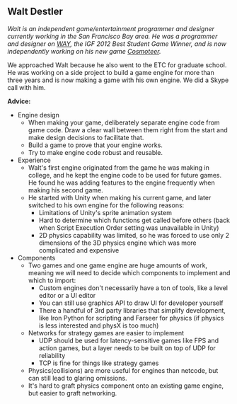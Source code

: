 ## Walt Destler

_Walt is an independent game/entertainment programmer and designer currently working in the San Francisco Bay area. He was a programmer and designer on [WAY](https://waltdestler.com/way.html), the IGF 2012 Best Student Game Winner, and is now independently working on his new game [Cosmoteer](https://waltdestler.com/cosmoteer.html)._

We approached Walt because he also went to the ETC for graduate school. He was working on a side project to build a game engine for more than three years and is now making a game with his own engine. We did a Skype call with him.


**Advice:**


*   Engine design
    *   When making your game, deliberately separate engine code from game code. Draw a clear wall between them right from the start and make design decisions to facilitate that.
    *   Build a game to prove that your engine works.
    *   Try to make engine code robust and reusable.
*   Experience
    *   Walt's first engine originated from the game he was making in college, and he kept the engine code to be used for future games. He found he was adding features to the engine frequently when making his second game.
    *   He started with Unity when making his current game, and later switched to his own engine for the following reasons:
        *   Limitations of Unity's sprite animation system
        *   Hard to determine which functions get called before others (back when Script Execution Order setting was unavailable in Unity)
        *   2D physics capability was limited, so he was forced to use only 2 dimensions of the 3D physics engine which was more complicated and expensive
*   Components
    *   Two games and one game engine are huge amounts of work, meaning we will need to decide which components to implement and which to import:
        *   Custom engines don't necessarily have a ton of tools, like a level editor or a UI editor
        *   You can still use graphics API to draw UI for developer yourself
        *   There a handful of 3rd party libraries that simplify development, like Iron Python for scripting and Farseer for physics (if physics is less interested and physX is too much)
    *   Networks for strategy games are easier to implement
        *   UDP should be used for latency-sensitive games like FPS and action games, but a layer needs to be built on top of UDP for reliability
        *   TCP is fine for things like strategy games
    *   Physics(collisions) are more useful for engines than netcode, but can still lead to glaring omissions.
    *   It's hard to graft physics component onto an existing game engine, but easier to graft networking.